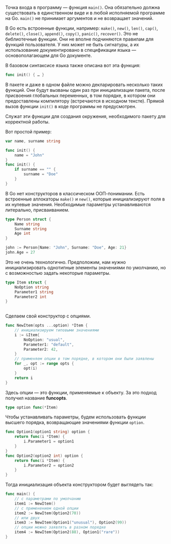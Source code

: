 Точка входа в программу — функция `main()`. Она обязательно должна существовать в единственном виде и в любой исполняемой программе на Go. `main()` не принимает аргументов и не возвращает значений.

В Go есть встроенные функции, например: `make()`, `new()`, `len()`, `cap()`, `delete()`, `close()`, `append()`, `copy()`, `panic()`, `recover()`. Это не библиотечные функции. Они не вполне подчиняются правилам для функций пользователя. У них может не быть сигнатуры, а их использование документировано в спецификации языка — основополагающем для Go документе.

В базовом синтаксисе языка также описана вот эта функция:

```go
func init() { … } 
```

В пакете и даже в одном файле можно декларировать несколько таких функций. Они будут вызваны один раз при инициализации пакета, после присвоения глобальных переменных, в том порядке, в котором они предоставлены компилятору (встречаются в исходном тексте). Прямой вызов функции `init()` в коде программы не предусмотрен.

Служат эти функции для создания окружения, необходимого пакету для корректной работы.

Вот простой пример:

```go
var name, surname string

func init() {
    name = "John"
}
func init() {
    if surname == "" {
        surname = "Doe"
    }
}
```

В Go нет конструкторов в классическом ООП-понимании. Есть встроенные аллокаторы `make()` и `new()`, которые инициализируют поля в их нулевые значения. Необходимые параметры устанавливаются литерально, присваиванием.

```go
type Person struct {
    Name string
    Surname string
    Age int
}

john := Person{Name: "John", Surname: "Doe", Age: 21}
john.Age = 27 
```

Это не очень технологично. Предположим, нам нужно инициализировать однотипные элементы значениями по умолчанию, но с возможностью задать некоторые параметры.

```go
type Item struct {
    NoOption string
    Parameter1 string
    Parameter2 int
}
 
```

Сделаем свой конструктор с опциями.

```go
func NewItem(opts ...option) *Item {
    // инициализируем типовыми значениями
    i := &Item{
        NoOption: "usual",
        Parameter1: "default",
        Parameter2: 42,
    }
    // применяем опции в том порядке, в котором они были заявлены
    for _, opt := range opts {
        opt(i)
    }
    return i
} 
```

Здесь опции — это функции, применяемые к объекту. За это подход получил название **funcopts**.

```go
type option func(*Item) 
```

Чтобы устанавливать параметры, будем использовать функции высшего порядка, возвращающие значениями функции `option`.

```go
func Option1(option1 string) option {
    return func(i *Item) {
        i.Parameter1 = option1
    }
}
func Option2(option2 int) option {
    return func(i *Item) {
        i.Parameter2 = option2
    }
} 
```

Тогда инициализация объекта конструктором будет выглядеть так:

```go
func main() {
    // с параметрами по умолчанию
    item1 := NewItem()
    // с применением одной опции
    item2 := NewItem(Option2(70))
    // или двух
    item3 := NewItem(Option1("unusual"), Option2(99))
    // опции можно заявлять в разном порядке
    item4 := NewItem(Option2(88), Option1("rare"))
} 
```